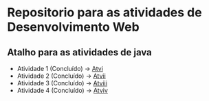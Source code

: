 # Repositorio para as atividades de Desenvolvimento Web 

## Atalho para as atividades de java ##

- Atividade 1 (Concluído) -> [Atvi](https://github.com/Jonatas-Dallo/Atv-Desenvolvimento-Web-3/tree/Atvi) <br>
- Atividade 2 (Concluído) -> [Atvii](https://github.com/Jonatas-Dallo/Atv-Desenvolvimento-Web-3/tree/Atvii) <br>
- Atividade 3 (Concluído) -> [Atviii](https://github.com/Jonatas-Dallo/Atv-Desenvolvimento-Web-3/tree/atviii) <br>
- Atividade 4 (Concluído) -> [Atviv](https://github.com/Jonatas-Dallo/Atv-Desenvolvimento-Web-3/tree/atviv) <br>
